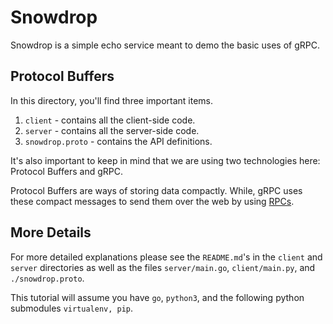 # Snowdrop

Snowdrop is a simple echo service meant to demo the basic uses of gRPC.

## Protocol Buffers

In this directory, you'll find three important items.

1. `client` - contains all the client-side code.
2. `server` - contains all the server-side code.
3. `snowdrop.proto` - contains the API definitions.

It's also important to keep in mind that we are using two technologies here: Protocol Buffers and gRPC.

Protocol Buffers are ways of storing data compactly. While, gRPC uses these compact messages to send them over the web by using [RPCs](https://en.wikipedia.org/wiki/Remote_procedure_call).

## More Details

For more detailed explanations please see the `README.md`'s in the `client` and `server` directories as well as the files `server/main.go`, `client/main.py`, and `./snowdrop.proto`.

This tutorial will assume you have `go`, `python3`, and the following python submodules `virtualenv, pip`.

